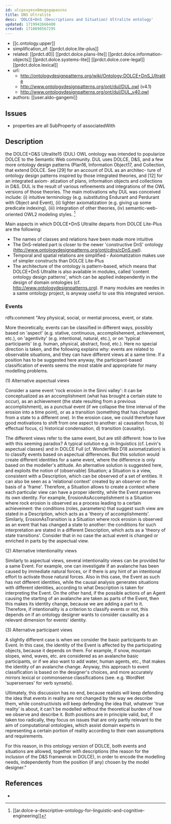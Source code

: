 ```yaml
---
id: ulcpsxyesx6mxgsgapascns
title: DNS Ultralite
desc: 'DOLCE+DnS (Descriptions and Situation) Ultralite ontology'
updated: 1719942666400
created: 1710890567295
---
```


- [[c.ontology.upper]]
- simplification_of: [[prdct.dolce.lite-plus]]
- related: [[prdct.d0]] [[prdct.dolce.plans-lite]] [[prdct.dolce.information-objects]] [[prdct.dolce.systems-lite]] [[prdct.dolce.core-legal]] [[prdct.dolce.lexical]]
- url: 
  - http://ontologydesignpatterns.org/wiki/Ontology:DOLCE+DnS_Ultralite
  - http://www.ontologydesignpatterns.org/ont/dul/DUL.owl (v4.1)
  - http://www.ontologydesignpatterns.org/ont/dul/DUL_v40.owl
- authors: [[user.aldo-gangemi]]

## Issues

- properties are all SubProperty of associatedWith

## Description

the DOLCE+D&S Ultralite15 (DUL) OWL ontology was intended to popularize DOLCE to the Semantic Web community. DUL uses DOLCE, D&S, and a few more ontology design patterns (Plan16, Information Object17, and Collection, that extend DOLCE. See [29] for an account of DUL as an architec- ture of ontology design patterns inspired by those integrated theories, and [12] for an integrated axiom- atization of plans, information objects and collections in D&S. DUL is the result of various refinements and integrations of the OWL versions of those theories. The main motivations why DUL was conceived include: (i) intuitive terminology (e.g. substituting Endurant and Perdurant with Object and Event), (ii) lighter axiomatization (e.g. giving up some predicate indexing), (iii) integration of other theories, (iv) semantic-web-oriented OWL2 modeling styles. [^1]

Main aspects in which DOLCE+DnS Ultralite departs from DOLCE Lite-Plus are the following:

- The names of classes and relations have been made more intuitive
- The DnS-related part is closer to the newer 'constructive DnS' ontology (http://www.ontologydesignpatterns.org/ont/cdns/cDnS.owl). 
- Temporal and spatial relations are simplified - Axiomatization makes use of simpler constructs than DOLCE Lite-Plus 
- The architecture of the ontology is pattern-based, which means that DOLCE+DnS Ultralite is also available in modules, called 'content ontology design patterns', which can be applied independently in the design of domain ontologies (cf. http://www.ontologydesignpatterns.org). If many modules are needes in a same ontology project, is anyway useful to use this integrated version. 

### Events

rdfs:comment "Any physical, social, or mental process, event, or state.

More theoretically, events can be classified in different ways, possibly based on 'aspect' (e.g. stative, continuous, accomplishement, achievement, etc.), on 'agentivity' (e.g. intentional, natural, etc.), or on 'typical participants' (e.g. human, physical, abstract, food, etc.).
Here no special direction is taken, and the following explains why: events are related to observable situations, and they can have different views at a same time.
If a position has to be suggested here anyway, the participant-based classification of events seems the most stable and appropriate for many modelling problems.

(1) Alternative aspectual views

Consider a same event 'rock erosion in the Sinni valley': it can be conceptualized as an accomplishment (what has brought a certain state to occur), as an achievement (the state resulting from a previous accomplishment), as a punctual event (if we collapse the time interval of the erosion into a time point), or as a transition (something that has changed from a state to a different one). 
In the erosion case, we could therefore have good motivations to shift from one aspect to another: a) causation focus, b) effectual focus, c) historical condensation, d) transition (causality).

The different views refer to the same event, but are still different: how to live with this seeming paradox? 
A typical solution e.g. in linguistics (cf. Levin's aspectual classes) and in DOLCE Full (cf. WonderWeb D18 axiomatization) is to classify events based on aspectual differences. But this solution would create different identities for a same event, where the difference is only based on the modeller's attitude.
An alternative solution is suggested here, and exploits the notion of (observable) Situation; a Situation is a view, consistent with a Description, which can be observed of a set of entities. It can also be seen as a 'relational context' created by an observer on the basis of a 'frame'. Therefore, a Situation allows to create a context where each particular view can have a proper identity, while the Event preserves its own identity. 
For example, ErosionAsAccomplishment is a Situation where rock erosion is observed as a process leading to a certain achievement: the conditions (roles, parameters) that suggest such view are stated in a Description, which acts as a 'theory of accomplishments'. Similarly, ErosionAsTransition is a Situation where rock erosion is observed as an event that has changed a state to another: the conditions for such interpretation are stated in a different Description, which acts as a 'theory of state transitions'.
Consider that in no case the actual event is changed or enriched in parts by the aspectual view.

(2) Alternative intentionality views

Similarly to aspectual views, several intentionality views can be provided for a same Event. For example, one can investigate if an avalanche has been caused by immediate natural forces, or if there is any hint of an intentional effort to activate those natural forces.
Also in this case, the Event as such has not different identities, while the causal analysis generates situations with different identities, according to what Description is taken for interpreting the Event. 
On the other hand, if the possible actions of an Agent causing the starting of an avalanche are taken as parts of the Event, then this makes its identity change, because we are adding a part to it. 
Therefore, if intentionality is a criterion to classify events or not, this depends on if an ontology designer wants to consider causality as a relevant dimension for events' identity.

(3) Alternative participant views

A slightly different case is when we consider the basic participants to an Event. In this case, the identity of the Event is affected by the participating objects, because it depends on them. 
For example, if snow, mountain slopes, wind, waves, etc. are considered as an avalanche basic participants, or if we also want to add water, human agents, etc., that makes the identity of an avalanche change.
Anyway, this approach to event classification is based on the designer's choices, and more accurately mirrors lexical or commonsense classifications (see. e.g. WordNet 'supersenses' for verb synsets).

Ultimately, this discussion has no end, because realists will keep defending the idea that events in reality are not changed by the way we describe them, while constructivists will keep defending the idea that, whatever 'true reality' is about, it can't be modelled without the theoretical burden of how we observe and describe it. 
Both positions are in principle valid, but, if taken too radically, they focus on issues that are only partly relevant to the aim of computational ontologies, which assist domain experts in representing a certain portion of reality according to their own assumptions and requirements. 

For this reason, in this ontology version of DOLCE, both events and situations are allowed, together with descriptions (the reason for the inclusion of the D&S framewrok in DOLCE), in order to encode the modelling needs, independently from the position (if any) chosen by the model designer."


## References

- [^1]: [[ar.dolce-a-descriptive-ontology-for-linguistic-and-cognitive-engineering]]